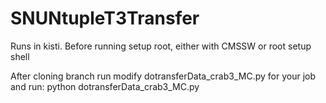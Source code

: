 # SNUNtupleT3Transfer

Runs in kisti. Before running setup root, either with CMSSW or root setup shell

After cloning branch run modify dotransferData_crab3_MC.py for your job and run:
python dotransferData_crab3_MC.py
